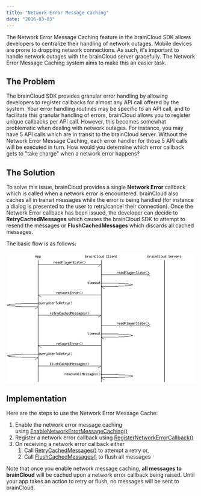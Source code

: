 ```yaml
---
title: "Network Error Message Caching"
date: "2016-03-03"
---
```


The Network Error Message Caching feature in the brainCloud SDK allows developers to centralize their handling of network outages. Mobile devices are prone to dropping network connections. As such, it's important to handle network outages with the brainCloud server gracefully. The Network Error Message Caching system aims to make this an easier task.

## The Problem

The brainCloud SDK provides granular error handling by allowing developers to register callbacks for almost any API call offered by the system. Your error handling routines may be specific to an API call, and to facilitate this granular handling of errors, brainCloud allows you to register unique callbacks per API call. However, this becomes somewhat problematic when dealing with network outages. For instance, you may have 5 API calls which are in transit to the brainCloud server. Without the Network Error Message Caching, each error handler for those 5 API calls will be executed in turn. How would you determine which error callback gets to "take charge" when a network error happens?

## The Solution

To solve this issue, brainCloud provides a single **Network Error** callback which is called when a network error is encountered. brainCloud also caches all in transit messages while the error is being handled (for instance a dialog is presented to the user to retry/cancel their connection). Once the Network Error callback has been issued, the developer can decide to **RetryCachedMessages** which causes the brainCloud SDK to attempt to resend the messages or **FlushCachedMessages** which discards all cached messages.

The basic flow is as follows:

[![NetworkErrorMessageCaching Sequence Diagram](images/NetworkErrorMessageCaching-Sequence-Diagram.png)](images/NetworkErrorMessageCaching-Sequence-Diagram.png)

## Implementation

Here are the steps to use the Network Error Message Cache:

1. Enable the network error message caching using [EnableNetworkErrorMessageCaching()](/api/capi/client/enablenetworkerrormessagecaching)
2. Register a network error callback using [RegisterNetworkErrorCallback()](/api/capi/client/registernetworkerrorcallback)
3. On receiving a network error callback either
    1. Call [RetryCachedMessages()](/api/capi/client/retrycachedmessages) to attempt a retry or,
    2. Call [FlushCachedMessages()](/api/capi/client/flushcachedmessages) to flush all messages

Note that once you enable network message caching, **all messages to brainCloud** will be cached upon a network error callback being raised. Until your app takes an action to retry or flush, no messages will be sent to brainCloud.

